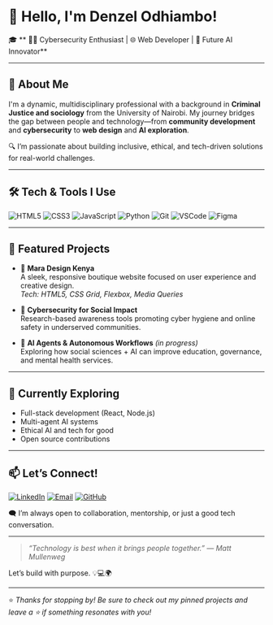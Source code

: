 # 👋 Hello, I'm Denzel Odhiambo!

🎓 ** 👨‍💻 Cybersecurity Enthusiast | 🌐 Web Developer | 🤖 Future AI Innovator**

---

## 🚀 About Me

I'm a dynamic, multidisciplinary professional with a background in **Criminal Justice and sociology** from the University of Nairobi. My journey bridges the gap between people and technology—from **community development** and **cybersecurity** to **web design** and **AI exploration**.

🔍 I’m passionate about building inclusive, ethical, and tech-driven solutions for real-world challenges.

---

## 🛠️ Tech & Tools I Use

![HTML5](https://img.shields.io/badge/-HTML5-E34F26?logo=html5&logoColor=white&style=flat)
![CSS3](https://img.shields.io/badge/-CSS3-1572B6?logo=css3&logoColor=white&style=flat)
![JavaScript](https://img.shields.io/badge/-JavaScript-F7DF1E?logo=javascript&logoColor=black&style=flat)
![Python](https://img.shields.io/badge/-Python-3776AB?logo=python&logoColor=white&style=flat)
![Git](https://img.shields.io/badge/-Git-F05032?logo=git&logoColor=white&style=flat)
![VSCode](https://img.shields.io/badge/-VS%20Code-007ACC?logo=visual-studio-code&logoColor=white&style=flat)
![Figma](https://img.shields.io/badge/-Figma-F24E1E?logo=figma&logoColor=white&style=flat)

---

## 📌 Featured Projects

- 🎨 **Mara Design Kenya**  
  A sleek, responsive boutique website focused on user experience and creative design.  
  _Tech: HTML5, CSS Grid, Flexbox, Media Queries_

- 🔐 **Cybersecurity for Social Impact**  
  Research-based awareness tools promoting cyber hygiene and online safety in underserved communities.

- 🤖 **AI Agents & Autonomous Workflows** _(in progress)_  
  Exploring how social sciences + AI can improve education, governance, and mental health services.

---

## 🌱 Currently Exploring

- Full-stack development (React, Node.js)
- Multi-agent AI systems
- Ethical AI and tech for good
- Open source contributions

---

## 📫 Let’s Connect!

[![LinkedIn](https://img.shields.io/badge/-LinkedIn-0A66C2?logo=linkedin&logoColor=white&style=flat)](www.linkedin.com/in/denzel-odhiambo-51160a1ab)
[![Email](https://img.shields.io/badge/-Email-D14836?logo=gmail&logoColor=white&style=flat)](denzelodhiambo10@gmail.com)
[![GitHub](https://img.shields.io/badge/-GitHub-181717?logo=github&logoColor=white&style=flat)](https://github.com/Denzelxo)

🗨️ I’m always open to collaboration, mentorship, or just a good tech conversation.

---

> _“Technology is best when it brings people together.” — Matt Mullenweg_

Let’s build with purpose. 💡💻🌍

---

⭐️ _Thanks for stopping by! Be sure to check out my pinned projects and leave a ⭐ if something resonates with you!_


<!--
**Denzelxo/Denzelxo** is a ✨ _special_ ✨ repository because its `README.md` (this file) appears on your GitHub profile.

Here are some ideas to get you started:

- 🔭 I’m currently working on ...
- 🌱 I’m currently learning ...
- 👯 I’m looking to collaborate on ...
- 🤔 I’m looking for help with ...
- 💬 Ask me about ...
- 📫 How to reach me: ...
- 😄 Pronouns: ...
- ⚡ Fun fact: ...
-->
